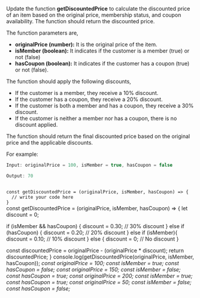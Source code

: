 Update the function **getDiscountedPrice** to calculate the discounted price of an item based on the original price, membership status, and coupon availability. The function should return the discounted price.

The function parameters are,

- **originalPrice (number):** It is the original price of the item.
- **isMember (boolean):** It indicates if the customer is a member (true) or not (false)
- **hasCoupon (boolean):** It indicates if the customer has a coupon (true) or not (false).

The function should apply the following discounts,

- If the customer is a member, they receive a 10% discount.
- If the customer has a coupon, they receive a 20% discount.
- If the customer is both a member and has a coupon, they receive a 30% discount.
- If the customer is neither a member nor has a coupon, there is no discount applied.

The function should return the final discounted price based on the original price and the applicable discounts.

For example:
```js
Input: originalPrice = 100, isMember = true, hasCoupon = false

Output: 70
```
<codeblock language="javascript" type="exercise" testMode="multipleInput">
<code>
const getDiscountedPrice = (originalPrice, isMember, hasCoupon) => {
  // write your code here
}
</code>

<solution>
const getDiscountedPrice = (originalPrice, isMember, hasCoupon) => {
  let discount = 0;

  if (isMember && hasCoupon) {
    discount = 0.30; // 30% discount
  } else if (hasCoupon) {
    discount = 0.20; // 20% discount
  } else if (isMember){
    discount = 0.10; // 10% discount
  } else {
    discount = 0; // No discount
  }

  const discountedPrice = originalPrice - (originalPrice * discount);
  return discountedPrice;
}
</solution>
<testcases>
<caller>
console.log(getDiscountedPrice(originalPrice, isMember, hasCoupon));
</caller>
<testcase>
<i>
const originalPrice = 100;
const isMember = true;
const hasCoupon = false;
</i>
</testcase>
<testcase>
<i>
const originalPrice = 150;
const isMember = false;
const hasCoupon = true;
</i>
</testcase>
<testcase>
<i>
const originalPrice = 200;
const isMember = true;
const hasCoupon = true;
</i>
</testcase>
<testcase>
<i>
const originalPrice = 50;
const isMember = false;
const hasCoupon = false;
</i>
</testcase>
</testcases>
</codeblock>
